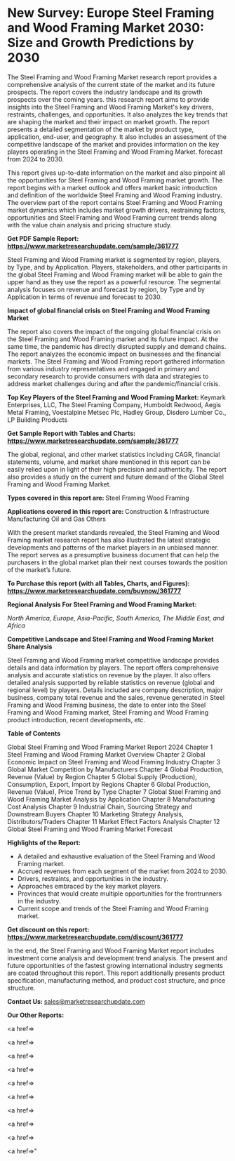 # New Survey: Europe Steel Framing and Wood Framing Market 2030: Size and Growth Predictions by 2030

The Steel Framing and Wood Framing Market research report provides a comprehensive analysis of the current state of the market and its future prospects. The report covers the industry landscape and its growth prospects over the coming years. this research report aims to provide insights into the Steel Framing and Wood Framing Market's key drivers, restraints, challenges, and opportunities. It also analyzes the key trends that are shaping the market and their impact on market growth. The report presents a detailed segmentation of the market by product type, application, end-user, and geography. It also includes an assessment of the competitive landscape of the market and provides information on the key players operating in the Steel Framing and Wood Framing Market. forecast from 2024 to 2030.

This report gives up-to-date information on the market and also pinpoint all the opportunities for Steel Framing and Wood Framing market growth. The report begins with a market outlook and offers market basic introduction and definition of the worldwide Steel Framing and Wood Framing industry. The overview part of the report contains Steel Framing and Wood Framing market dynamics which includes market growth drivers, restraining factors, opportunities and Steel Framing and Wood Framing current trends along with the value chain analysis and pricing structure study.

<strong><b>Get PDF Sample Report: <a href=https://www.marketresearchupdate.com/sample/361777>https://www.marketresearchupdate.com/sample/361777</a></b></strong>

Steel Framing and Wood Framing market is segmented by region, players, by Type, and by Application. Players, stakeholders, and other participants in the global Steel Framing and Wood Framing market will be able to gain the upper hand as they use the report as a powerful resource. The segmental analysis focuses on revenue and forecast by region, by Type and by Application in terms of revenue and forecast to 2030.

<strong><b>Impact of global financial crisis on Steel Framing and Wood Framing Market</b></strong>

The report also covers the impact of the ongoing global financial crisis on the Steel Framing and Wood Framing market and its future impact. At the same time, the pandemic has directly disrupted supply and demand chains. The report analyzes the economic impact on businesses and the financial markets. The Steel Framing and Wood Framing report gathered information from various industry representatives and engaged in primary and secondary research to provide consumers with data and strategies to address market challenges during and after the pandemic/financial crisis.

<strong><b>Top Key Players of the Steel Framing and Wood Framing Market:
</b></strong>Keymark Enterprises, LLC, The Steel Framing Company, Humboldt Redwood, Aegis Metal Framing, Voestalpine Metsec Plc, Hadley Group, Disdero Lumber Co., LP Building Products<strong><b>
</b></strong>

<strong><b>Get Sample Report with Tables and Charts: <a href=https://www.marketresearchupdate.com/sample/361777>https://www.marketresearchupdate.com/sample/361777</a></b></strong>

The global, regional, and other market statistics including CAGR, financial statements, volume, and market share mentioned in this report can be easily relied upon in light of their high precision and authenticity. The report also provides a study on the current and future demand of the Global Steel Framing and Wood Framing Market.

<strong><b>Types covered in this report are:
</b></strong>Steel Framing
Wood Framing<strong><b>
</b></strong>

<strong><b>Applications covered in this report are:
</b></strong>Construction & Infrastructure
Manufacturing
Oil and Gas
Others<strong><b>
</b></strong>

With the present market standards revealed, the Steel Framing and Wood Framing market research report has also illustrated the latest strategic developments and patterns of the market players in an unbiased manner. The report serves as a presumptive business document that can help the purchasers in the global market plan their next courses towards the position of the market’s future.

<strong><b>To Purchase this report (with all Tables, Charts, and Figures): <a href=https://www.marketresearchupdate.com/buynow/361777>https://www.marketresearchupdate.com/buynow/361777</a></b></strong>

<strong><b>Regional Analysis For Steel Framing and Wood Framing Market:</b></strong>

<em><i>North America, Europe, Asia-Pacific, South America, The Middle East, and Africa</i></em>

<strong><b>Competitive Landscape and Steel Framing and Wood Framing Market Share Analysis</b></strong>

Steel Framing and Wood Framing market competitive landscape provides details and data information by players. The report offers comprehensive analysis and accurate statistics on revenue by the player. It also offers detailed analysis supported by reliable statistics on revenue (global and regional level) by players. Details included are company description, major business, company total revenue and the sales, revenue generated in Steel Framing and Wood Framing business, the date to enter into the Steel Framing and Wood Framing market, Steel Framing and Wood Framing product introduction, recent developments, etc.

<strong><b>Table of Contents</b></strong>

Global Steel Framing and Wood Framing Market Report 2024
Chapter 1 Steel Framing and Wood Framing Market Overview
Chapter 2 Global Economic Impact on Steel Framing and Wood Framing Industry
Chapter 3 Global Market Competition by Manufacturers
Chapter 4 Global Production, Revenue (Value) by Region
Chapter 5 Global Supply (Production), Consumption, Export, Import by Regions
Chapter 6 Global Production, Revenue (Value), Price Trend by Type
Chapter 7 Global Steel Framing and Wood Framing Market Analysis by Application
Chapter 8 Manufacturing Cost Analysis
Chapter 9 Industrial Chain, Sourcing Strategy and Downstream Buyers
Chapter 10 Marketing Strategy Analysis, Distributors/Traders
Chapter 11 Market Effect Factors Analysis
Chapter 12 Global Steel Framing and Wood Framing Market Forecast

<strong><b>Highlights of the Report:</b></strong>

- A detailed and exhaustive evaluation of the Steel Framing and Wood Framing market.
- Accrued revenues from each segment of the market from 2024 to 2030.
- Drivers, restraints, and opportunities in the industry.
- Approaches embraced by the key market players.
- Provinces that would create multiple opportunities for the frontrunners in the industry.
- Current scope and trends of the Steel Framing and Wood Framing market.

<strong><b>Get discount on this report: <a href=https://www.marketresearchupdate.com/discount/361777>https://www.marketresearchupdate.com/discount/361777</a></b></strong>

In the end, the Steel Framing and Wood Framing Market report includes investment come analysis and development trend analysis. The present and future opportunities of the fastest growing international industry segments are coated throughout this report. This report additionally presents product specification, manufacturing method, and product cost structure, and price structure.

<strong><b>Contact Us:
</b></strong>sales@marketresearchupdate.com

<strong>Our Other Reports:</strong>

<a href=></a>

<a href=></a>

<a href=></a>

<a href=></a>

<a href=></a>

<a href=></a>

<a href=></a>

<a href=></a>

<a href=></a>

<a href=></a>"

